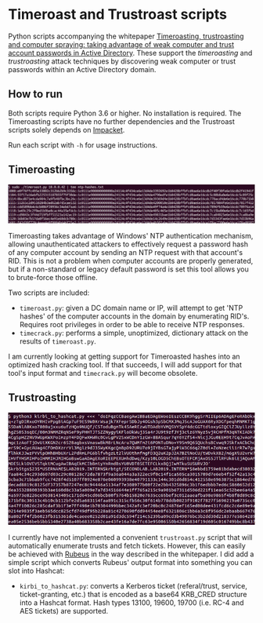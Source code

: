 Timeroast and Trustroast scripts
================================

Python scripts accompanying the whitepaper [Timeroasting, trustroasting and computer spraying: taking advantage of weak computer and trust account passwords in Active Directory](https://www.secura.com/uploads/whitepapers/Secura-WP-Timeroasting-v3.pdf). These support the _timeroasting_ and _trustroasting_ attack techniques by discovering weak computer or trust passwords within an Active Directory domain.

How to run
----------

Both scripts require Python 3.6 or higher. No installation is required. The Timeroasting scripts have no further 
dependencies and the Trustroast scripts solely depends on [Impacket](https://github.com/fortra/impacket).

Run each script with `-h` for usage instructions.

Timeroasting
------------

![Timeroasting example screenshot](img1.png)

Timeroasting takes advantage of Windows' NTP authentication mechanism, allowing unauthenticated attackers to effectively request a password hash of any computer account by sending an NTP request with that account's RID. This is not a problem when computer accounts are properly generated, but if a non-standard or legacy default password is set this tool allows you to brute-force those offline.

Two scripts are included:

- `timeroast.py`: given a DC domain name or IP, will attempt to get 'NTP hashes' of the computer accounts in the domain by enumerating RID's. Requires root privileges in order to be able to receive NTP responses.
- `timecrack.py`: performs a simple, unoptimized, dictionary attack on the results of `timeroast.py`. 

I am currently looking at getting support for Timeroasted hashes into an optimized hash cracking tool. If that succeeds, I will add support for that tool's input format and `timecrack.py` will become obsolete.


Trustroasting
-------------

![Example screenshot of kirbi_to_hashcat.py](img2.png)

I currently have not implemented a convenient `trustroast.py` script that will automatically enumerate trusts and fetch tickets. However, this can easily be achieved with [Rubeus](https://github.com/GhostPack/Rubeus) in the way described in the whitepaper. I did add a simple script which converts Rubeus' output format into something you can slot into Hashcat:

- `kirbi_to_hashcat.py`: converts a Kerberos ticket (referal/trust, service, ticket-granting, etc.) that is encoded as a base64 KRB_CRED structure into a Hashcat format. Hash types 13100, 19600, 19700 (i.e. RC-4 and AES tickets) are supported.
